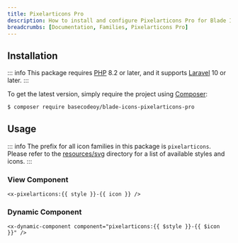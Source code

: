 ```yaml
---
title: Pixelarticons Pro
description: How to install and configure Pixelarticons Pro for Blade Icons.
breadcrumbs: [Documentation, Families, Pixelarticons Pro]
---
```


## Installation

::: info
This package requires [PHP](https://www.php.net/) 8.2 or later, and it supports [Laravel](https://laravel.com/) 10 or later.
:::

To get the latest version, simply require the project using [Composer](https://getcomposer.org/):

```bash
$ composer require basecodeoy/blade-icons-pixelarticons-pro
```

## Usage

::: info
The prefix for all icon families in this package is `pixelarticons`. Please refer to the [resources/svg](https://github.com/basecodeoy/blade-icons-pixelarticons-pro/tree/main/resources/svg) directory for a list of available styles and icons.
:::

### View Component

```blade
<x-pixelarticons:{{ style }}-{{ icon }} />
```

### Dynamic Component

```blade
<x-dynamic-component component="pixelarticons:{{ $style }}-{{ $icon }}" />
```
